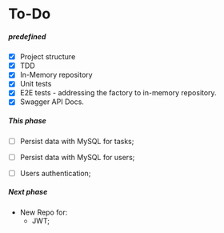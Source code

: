 # To-Do

##### predefined

- [x] Project structure
- [x] TDD
- [x] In-Memory repository
- [x] Unit tests
- [x] E2E tests - addressing the factory to in-memory repository.
- [x] Swagger API Docs.

##### This phase

- [ ] Persist data with MySQL for tasks;
- [ ] Persist data with MySQL for users;
- [ ] Users authentication;


##### Next phase

- New Repo for:
    - JWT;
